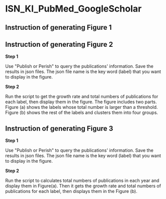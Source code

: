 # ISN_KI_PubMed_GoogleScholar

## Instruction of generating Figure 1

## Instruction of generating Figure 2
**Step 1** 

Use "Publish or Perish" to query the publications' information. Save the results in json files. The json file name is the key word (label) that you want to display in the figure.

**Step 2** 

Run the script to get the growth rate and total numbers of publications for each label, then display them in the figure. The figure includes two parts. Figure (a) shows the labels whose total number is larger than a threshold. Figure (b) shows the rest of the labels and clusters them into four groups.

## Instruction of generating Figure 3
**Step 1** 

Use "Publish or Perish" to query the publications' information. Save the results in json files. The json file name is the key word (label) that you want to display in the figure.

**Step 2**

Run the script to calculates total numbers of publications in each year and display them in Figure(a). Then it gets the growth rate and total numbers of publications for each label, then displays them in the Figure (b).
